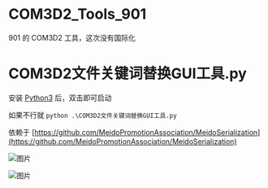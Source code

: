 # COM3D2_Tools_901

901 的 COM3D2 工具，这次没有国际化

# COM3D2文件关键词替换GUI工具.py

安装 [Python3](https://www.python.org/downloads/) 后，双击即可启动

如果不行就 `python .\COM3D2文件关键词替换GUI工具.py`

依赖于 [https://github.com/MeidoPromotionAssociation/MeidoSerialization](https://github.com/MeidoPromotionAssociation/MeidoSerialization)

![图片](https://github.com/user-attachments/assets/d49c5992-1c39-4603-8ea4-e6c9e0294fe5)

![图片](https://github.com/user-attachments/assets/b15ce3cd-060f-4950-93d0-19dea0008fff)


